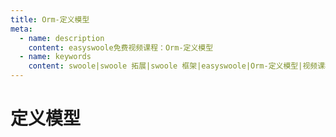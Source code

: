 ```yaml
---
title: Orm-定义模型
meta:
  - name: description
    content: easyswoole免费视频课程：Orm-定义模型
  - name: keywords
    content: swoole|swoole 拓展|swoole 框架|easyswoole|Orm-定义模型|视频课程|免费教程|orm
---
```

# 定义模型
<script type="text/javascript" src="/Js/Ckplayer/ckplayer.js"></script>
<div class="video" style="width: 50rem;height: 30rem;"></div>
<script type="text/javascript">
    var videoObject = {
    		container: '.video',
    		variable: 'player',
    		video:'http://video-oss.easyswoole.com/es-orm/2.%E5%AE%9A%E4%B9%89%E6%A8%A1%E5%9E%8B.mp4'
    	};
    var player=new ckplayer(videoObject);
</script>

